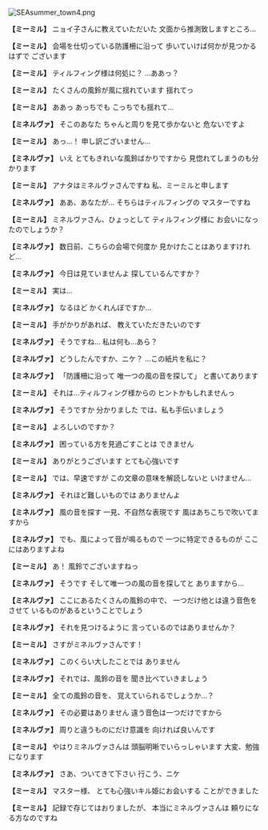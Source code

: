 
![SEAsummer_town4.png](../images/backgrounds/SEAsummer_town4.png)

**【ミーミル】**
ニョイ子さんに教えていただいた
文面から推測致しますところ…

**【ミーミル】**
会場を仕切っている防護柵に沿って
歩いていけば何かが見つかるはずで
ございます

**【ミーミル】**
ティルフィング様は何処に？
…ああっ？

**【ミーミル】**
たくさんの風鈴が風に揺れています
揺れてっ

**【ミーミル】**
ああっ
あっちでも
こっちでも揺れて…

**【ミネルヴァ】**
そこのあなた
ちゃんと周りを見て歩かないと
危ないですよ

**【ミーミル】**
あっ…！
申し訳ございません…

**【ミネルヴァ】**
いえ
とてもきれいな風鈴ばかりですから
見惚れてしまうのも分かります

**【ミーミル】**
アナタはミネルヴァさんですね
私、ミーミルと申します

**【ミネルヴァ】**
ああ、あなたが…
そちらはティルフィングの
マスターですね

**【ミーミル】**
ミネルヴァさん、ひょっとして
ティルフィング様に
お会いになったのでしょうか？

**【ミネルヴァ】**
数日前、こちらの会場で何度か
見かけたことはありますけれど…

**【ミネルヴァ】**
今日は見ていませんよ
探しているんですか？

**【ミーミル】**
実は…

**【ミネルヴァ】**
なるほど
かくれんぼですか…

**【ミーミル】**
手がかりがあれば、
教えていただきたいのです

**【ミネルヴァ】**
そうですね…
私は何も…あら？

**【ミネルヴァ】**
どうしたんですか、ニケ？
…この紙片を私に？

**【ミネルヴァ】**
「防護柵に沿って
唯一つの風の音を探して」
と書いてあります

**【ミーミル】**
それは…ティルフィング様からの
ヒントかもしれませんっ

**【ミネルヴァ】**
そうですか
分かりました
では、私も手伝いましょう

**【ミーミル】**
よろしいのですか？

**【ミネルヴァ】**
困っている方を見過ごすことは
できません

**【ミーミル】**
ありがとうございます
とても心強いです

**【ミーミル】**
では、早速ですが
この文章の意味を解読しないと
いけません…

**【ミネルヴァ】**
それほど難しいものでは
ありませんよ

**【ミネルヴァ】**
風の音を探す
一見、不自然な表現です
風はあちこちで吹いてますから

**【ミネルヴァ】**
でも、風によって音が鳴るもので
一つに特定できるものが
ここにはありますよね

**【ミーミル】**
あ！
風鈴でございますねっ

**【ミネルヴァ】**
そうです
そして唯一つの風の音を探してと
ありますから…

**【ミネルヴァ】**
ここにあるたくさんの風鈴の中で、
一つだけ他とは違う音色をさせて
いるものがあるということでしょう

**【ミネルヴァ】**
それを見つけるように
言っているのではありませんか？

**【ミーミル】**
さすがミネルヴァさんです！

**【ミネルヴァ】**
このくらい大したことでは
ありません

**【ミネルヴァ】**
それでは、風鈴の音を
聞き比べていきましょう

**【ミーミル】**
全ての風鈴の音を、
覚えていられるでしょうか…？

**【ミネルヴァ】**
その必要はありません
違う音色は一つだけですから

**【ミネルヴァ】**
周りと違うものにだけ意識を
向ければ良いんです

**【ミーミル】**
やはりミネルヴァさんは
頭脳明晰でいらっしゃいます
大変、勉強になります

**【ミネルヴァ】**
さあ、ついてきて下さい
行こう、ニケ

**【ミーミル】**
マスター様、
とても心強いキル姫にお会いする
ことができました

**【ミーミル】**
記録で存じてはおりましたが、
本当にミネルヴァさんは
頼りになる方なのですね
